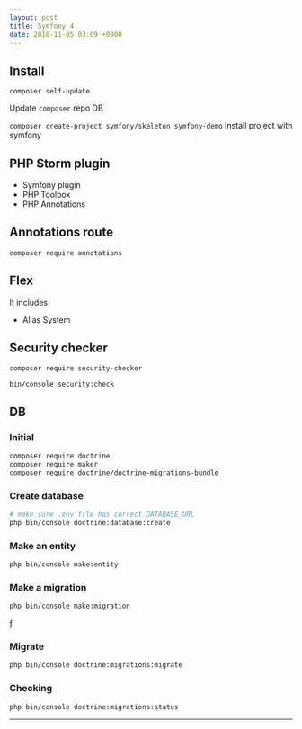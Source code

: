 ```yaml
---
layout: post
title: Symfony 4
date: 2018-11-05 03:09 +0000
---
```


## Install
`composer self-update`

Update `composer` repo DB


`composer create-project symfony/skeleton symfony-demo`
Install project with symfony


## PHP Storm plugin
* Symfony plugin
* PHP Toolbox
* PHP Annotations

## Annotations route
`composer require annotations`

## Flex
It includes
* Alias System



## Security checker
`composer require security-checker`

`bin/console security:check`


## DB

### Initial
```bash 
composer require doctrine
composer require maker
composer require doctrine/doctrine-migrations-bundle
```

### Create database
```bash
# make sure .env file has correct DATABASE_URL
php bin/console doctrine:database:create
```


### Make an entity

```bash
php bin/console make:entity
```

### Make a migration
```bash
php bin/console make:migration
```

ƒ
### Migrate
```bash
php bin/console doctrine:migrations:migrate
```

### Checking
```bash
php bin/console doctrine:migrations:status
```



---